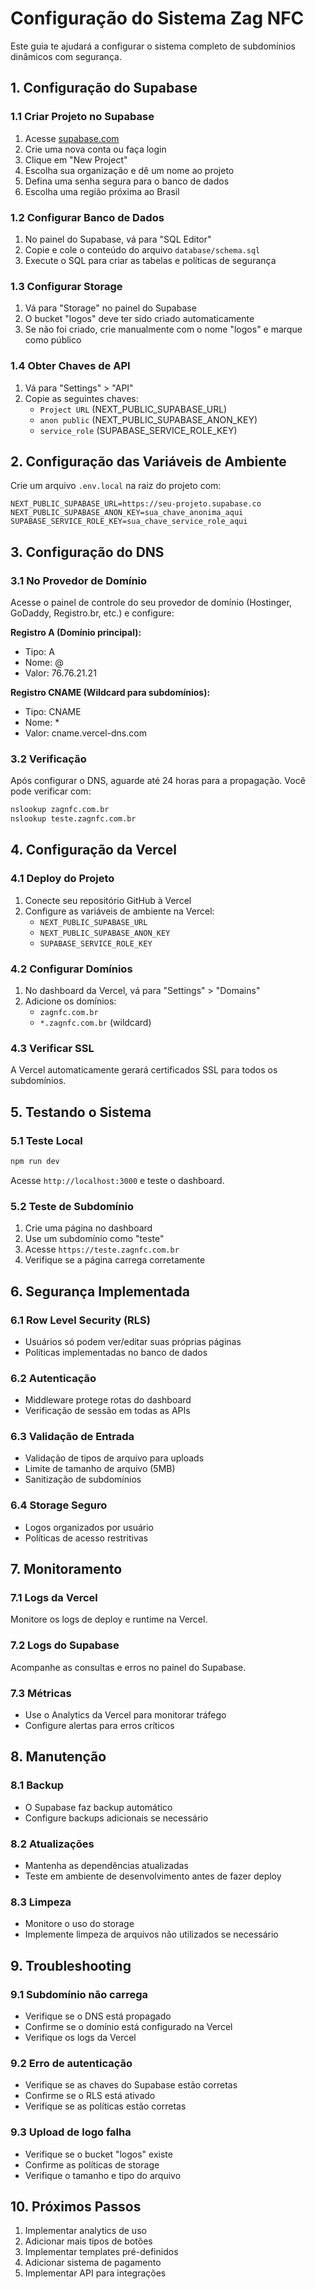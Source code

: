 # Configuração do Sistema Zag NFC

Este guia te ajudará a configurar o sistema completo de subdomínios dinâmicos com segurança.

## 1. Configuração do Supabase

### 1.1 Criar Projeto no Supabase
1. Acesse [supabase.com](https://supabase.com)
2. Crie uma nova conta ou faça login
3. Clique em "New Project"
4. Escolha sua organização e dê um nome ao projeto
5. Defina uma senha segura para o banco de dados
6. Escolha uma região próxima ao Brasil

### 1.2 Configurar Banco de Dados
1. No painel do Supabase, vá para "SQL Editor"
2. Copie e cole o conteúdo do arquivo `database/schema.sql`
3. Execute o SQL para criar as tabelas e políticas de segurança

### 1.3 Configurar Storage
1. Vá para "Storage" no painel do Supabase
2. O bucket "logos" deve ter sido criado automaticamente
3. Se não foi criado, crie manualmente com o nome "logos" e marque como público

### 1.4 Obter Chaves de API
1. Vá para "Settings" > "API"
2. Copie as seguintes chaves:
   - `Project URL` (NEXT_PUBLIC_SUPABASE_URL)
   - `anon public` (NEXT_PUBLIC_SUPABASE_ANON_KEY)
   - `service_role` (SUPABASE_SERVICE_ROLE_KEY)

## 2. Configuração das Variáveis de Ambiente

Crie um arquivo `.env.local` na raiz do projeto com:

```env
NEXT_PUBLIC_SUPABASE_URL=https://seu-projeto.supabase.co
NEXT_PUBLIC_SUPABASE_ANON_KEY=sua_chave_anonima_aqui
SUPABASE_SERVICE_ROLE_KEY=sua_chave_service_role_aqui
```

## 3. Configuração do DNS

### 3.1 No Provedor de Domínio
Acesse o painel de controle do seu provedor de domínio (Hostinger, GoDaddy, Registro.br, etc.) e configure:

**Registro A (Domínio principal):**
- Tipo: A
- Nome: @
- Valor: 76.76.21.21

**Registro CNAME (Wildcard para subdomínios):**
- Tipo: CNAME
- Nome: *
- Valor: cname.vercel-dns.com

### 3.2 Verificação
Após configurar o DNS, aguarde até 24 horas para a propagação. Você pode verificar com:
```bash
nslookup zagnfc.com.br
nslookup teste.zagnfc.com.br
```

## 4. Configuração da Vercel

### 4.1 Deploy do Projeto
1. Conecte seu repositório GitHub à Vercel
2. Configure as variáveis de ambiente na Vercel:
   - `NEXT_PUBLIC_SUPABASE_URL`
   - `NEXT_PUBLIC_SUPABASE_ANON_KEY`
   - `SUPABASE_SERVICE_ROLE_KEY`

### 4.2 Configurar Domínios
1. No dashboard da Vercel, vá para "Settings" > "Domains"
2. Adicione os domínios:
   - `zagnfc.com.br`
   - `*.zagnfc.com.br` (wildcard)

### 4.3 Verificar SSL
A Vercel automaticamente gerará certificados SSL para todos os subdomínios.

## 5. Testando o Sistema

### 5.1 Teste Local
```bash
npm run dev
```
Acesse `http://localhost:3000` e teste o dashboard.

### 5.2 Teste de Subdomínio
1. Crie uma página no dashboard
2. Use um subdomínio como "teste"
3. Acesse `https://teste.zagnfc.com.br`
4. Verifique se a página carrega corretamente

## 6. Segurança Implementada

### 6.1 Row Level Security (RLS)
- Usuários só podem ver/editar suas próprias páginas
- Políticas implementadas no banco de dados

### 6.2 Autenticação
- Middleware protege rotas do dashboard
- Verificação de sessão em todas as APIs

### 6.3 Validação de Entrada
- Validação de tipos de arquivo para uploads
- Limite de tamanho de arquivo (5MB)
- Sanitização de subdomínios

### 6.4 Storage Seguro
- Logos organizados por usuário
- Políticas de acesso restritivas

## 7. Monitoramento

### 7.1 Logs da Vercel
Monitore os logs de deploy e runtime na Vercel.

### 7.2 Logs do Supabase
Acompanhe as consultas e erros no painel do Supabase.

### 7.3 Métricas
- Use o Analytics da Vercel para monitorar tráfego
- Configure alertas para erros críticos

## 8. Manutenção

### 8.1 Backup
- O Supabase faz backup automático
- Configure backups adicionais se necessário

### 8.2 Atualizações
- Mantenha as dependências atualizadas
- Teste em ambiente de desenvolvimento antes de fazer deploy

### 8.3 Limpeza
- Monitore o uso do storage
- Implemente limpeza de arquivos não utilizados se necessário

## 9. Troubleshooting

### 9.1 Subdomínio não carrega
- Verifique se o DNS está propagado
- Confirme se o domínio está configurado na Vercel
- Verifique os logs da Vercel

### 9.2 Erro de autenticação
- Verifique se as chaves do Supabase estão corretas
- Confirme se o RLS está ativado
- Verifique se as políticas estão corretas

### 9.3 Upload de logo falha
- Verifique se o bucket "logos" existe
- Confirme as políticas de storage
- Verifique o tamanho e tipo do arquivo

## 10. Próximos Passos

1. Implementar analytics de uso
2. Adicionar mais tipos de botões
3. Implementar templates pré-definidos
4. Adicionar sistema de pagamento
5. Implementar API para integrações
